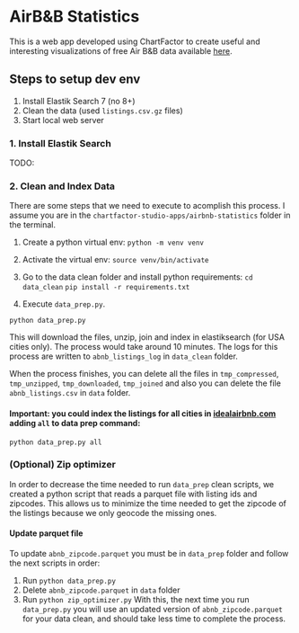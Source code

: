 # AirB&B Statistics

This is a web app developed using ChartFactor to create useful and interesting visualizations of free Air B&B data available [here](http://insideairbnb.com/get-the-data/).

## Steps to setup dev env
1. Install Elastik Search 7 (no 8+)
2. Clean the data (used `listings.csv.gz` files)
3. Start local web server

### 1. Install Elastik Search
TODO:

### 2. Clean and Index Data
There are some steps that we need to execute to acomplish this process. I assume you are in the `chartfactor-studio-apps/airbnb-statistics` folder in the terminal.

1. Create a python virtual env:
`python -m venv venv`

2. Activate the virtual env:
`source venv/bin/activate`

3. Go to the data clean folder and install python requirements:
`cd data_clean`
`pip install -r requirements.txt`

4. Execute `data_prep.py`.

`python data_prep.py`

This will download the files, unzip, join and index in elastiksearch (for USA cities only). The process would take around 10 minutes. The logs for this process are written to `abnb_listings_log` in `data_clean` folder.

When the process finishes, you can delete all the files in `tmp_compressed`, `tmp_unzipped`, `tmp_downloaded`, `tmp_joined` and also you can delete the file `abnb_listings.csv` in `data` folder.

#### Important: you could index the listings for all cities in [idealairbnb.com](http://insideairbnb.com/get-the-data/) adding `all` to data prep command:
`python data_prep.py all`

### (Optional) Zip optimizer
In order to decrease the time needed to run `data_prep` clean scripts, we created a python script that reads a parquet file with listing ids and zipcodes. This allows us to minimize the time needed to get the zipcode of the listings because we only geocode the missing ones.

#### Update parquet file
To update `abnb_zipcode.parquet` you must be in `data_prep` folder and follow the next scripts in order:
1. Run `python data_prep.py`
2. Delete `abnb_zipcode.parquet` in `data` folder
2. Run `python zip_optimizer.py`
With this, the next time you run `data_prep.py` you will use an updated version of `abnb_zipcode.parquet` for your data clean, and should take less time to complete the process.